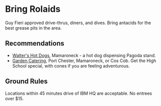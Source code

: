 <!--
Copyright 2018 Adam B Kaplan

Licensed under the Apache License, Version 2.0 (the "License");
you may not use this file except in compliance with the License.
You may obtain a copy of the License at

    http://www.apache.org/licenses/LICENSE-2.0

Unless required by applicable law or agreed to in writing, software
distributed under the License is distributed on an "AS IS" BASIS,
WITHOUT WARRANTIES OR CONDITIONS OF ANY KIND, either express or implied.
See the License for the specific language governing permissions and
limitations under the License.
--->

# Bring Rolaids

Guy Fieri approved drive-thrus, diners, and dives.
Bring antacids for the best grease pits in the area.

## Recommendations

* [Walter's Hot Dogs](http://www.waltershotdogs.com/), Mamaroneck - a hot dog dispensing Pagoda stand.
* [Garden Catering](https://www.gardencatering.com/), Port Chester, Mamaroneck, or Cos Cob. Get the High School special, with cones if you are feeling adventurous.

## Ground Rules

Locations within 45 minutes drive of IBM HQ are acceptable.
No entrees over $15.
